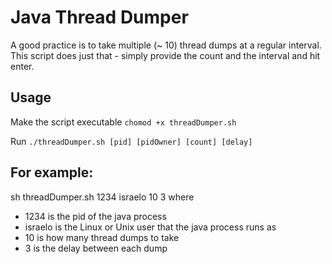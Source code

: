# Java Thread Dumper 

A good practice is to take multiple (~ 10) thread dumps at a regular interval. This script does just that - simply provide the count and the interval and hit enter. 

## Usage
Make the script executable `chomod +x threadDumper.sh`

Run `./threadDumper.sh [pid] [pidOwner] [count] [delay]`

## For example:
sh threadDumper.sh 1234 israelo 10 3
where
* 1234 is the pid of the java process
* israelo is the Linux or Unix user that the java process runs as
* 10 is how many thread dumps to take
* 3 is the delay between each dump 

